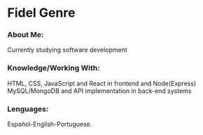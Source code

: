 <html>		

 <tittle> 
 <h1>
	 Fidel Genre
 </h1> 
 </tittle> 

<h3>
About Me:
</h3>

<body>
	
<p>
Currently studying software development
</p>

<h3>
Knowledge/Working With:
</h3>

<P>	
HTML, CSS, JavaScript and React in frontend
and Node(Express) MySQL/MongoDB and API implementation in back-end systems
</P>

<h3>
Lenguages:
</h3>

<P>
Español-English-Portuguese.
</p>

</body>
</html>
